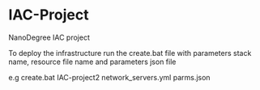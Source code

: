 # IAC-Project
NanoDegree IAC project

To deploy the infrastructure run the create.bat file with parameters stack name, resource file name and parameters json file

e.g create.bat IAC-project2 network_servers.yml parms.json
